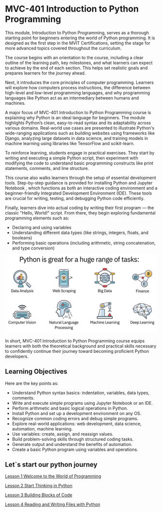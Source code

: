 # MVC-401 Introduction to Python Programming
This module, Introduction to Python Programming, serves as a thorough starting point for beginners entering the world of Python programming. It is designed as the first step in the MVIT Certifications, setting the stage for more advanced topics covered throughout the curriculum.

The course begins with an orientation to the course, including a clear outline of the learning path, key milestones, and what learners can expect to achieve by the end of each section. This helps set realistic goals and prepares learners for the journey ahead.

Next, it introduces the core principles of computer programming. Learners will explore how computers process instructions, the difference between high-level and low-level programming languages, and why programming languages like Python act as an intermediary between humans and machines.

A major focus of MVC-401 Introduction to Python Programming course is explaining why Python is an ideal language for beginners. The module highlights Python’s clean, easy-to-read syntax and its adaptability across various domains. Real-world use cases are presented to illustrate Python's wide-ranging applications such as building websites using frameworks like Django, analyzing large datasets in data science, and training models in machine learning using libraries like TensorFlow and scikit-learn.

To reinforce learning, students engage in practical exercises. They start by writing and executing a simple Python script, then experiment with modifying the code to understand basic programming constructs like print statements, comments, and line structure.

This course also walks learners through the setup of essential development tools. Step-by-step guidance is provided for installing Python and Jupyter Notebook , which functions as both an interactive coding environment and a beginner-friendly Integrated Development Environment (IDE). These tools are crucial for writing, testing, and debugging Python code efficiently.

Finally, learners dive into actual coding by writing their first program — the classic "Hello, World!" script. From there, they begin exploring fundamental programming elements such as:
- Declaring and using variables
- Understanding different data types (like strings, integers, floats, and booleans)
- Performing basic operations (including arithmetic, string concatenation, and type conversion)
<img src="pythonisgreat.PNG" />

In short, MVC-401 Introduction to Python Programming course equips learners with both the theoretical background and practical skills necessary to confidently continue their journey toward becoming proficient Python developers.

## Learning Objectives
Here are the key points as:

- Understand Python syntax basics: indentation, variables, data types, comments.
- Write and execute simple programs using Jupyter Notebook or an IDE.
- Perform arithmetic and basic logical operations in Python.
- Install Python and set up a development environment on any OS.
- Recognize common coding errors and debug simple programs.
- Explore real-world applications: web development, data science, automation, machine learning.
- Use variables: create, assign, and reassign values.
- Build problem-solving skills through structured coding tasks.
- Generate output and understand the benefits of automation.
- Create a basic Python program using variables and operations.

## Let`s start our python journey

[Lesson 1 Welcome to the World of Programming](Lesson_01/Readme.md)

[Lesson 2 Start Thinking in Python](Lesson_02/Readme.md)

[Lesson 3 Building Blocks of Code](Lesson_03/Readme.md)

[Lesson 4 Reading and Writing Files with Python](Lesson_04/Readme.md)
